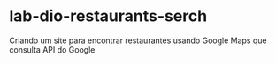 # lab-dio-restaurants-serch
 Criando um site para encontrar restaurantes usando Google Maps que consulta API do Google
